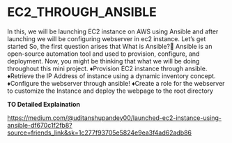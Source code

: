 # EC2_THROUGH_ANSIBLE


In this, we will be launching EC2 instance on AWS using Ansible and after launching we will be configuring webserver in ec2 instance.
Let’s get started
So, the first question arises that What is Ansible?🤔
Ansible is an open-source automation tool and used to provision, configure, and deployment.
Now, you might be thinking that what we will be doing throughout this mini project.
♦️Provision EC2 instance through ansible.
♦️Retrieve the IP Address of instance using a dynamic inventory concept.
♦️Configure the webserver through ansible!
♦️Create a role for the webserver to customize the Instance and deploy the webpage to the root directory


**TO Detailed Explaination**

https://medium.com/@uditanshupandey00/launched-ec2-instance-using-ansible-df670c1f2fb8?source=friends_link&sk=1c277f93705e5824e9ea3f4ad62adb86
